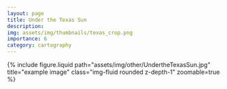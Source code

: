 ```yaml
---
layout: page
title: Under the Texas Sun
description: 
img: assets/img/thumbnails/texas_crop.png
importance: 6
category: cartography
---
```


<div class="row justify-content-sm-center">
  <div class="col-12 mt-3 mt-md-0">
    {% include figure.liquid path="assets/img/other/UndertheTexasSun.jpg" title="example image" class="img-fluid rounded z-depth-1" zoomable=true %}
  </div>
</div>






